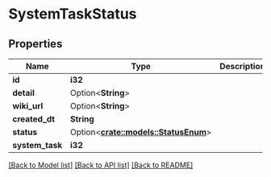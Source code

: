 # SystemTaskStatus

## Properties

Name | Type | Description | Notes
------------ | ------------- | ------------- | -------------
**id** | **i32** |  | [readonly]
**detail** | Option<**String**> |  | [optional]
**wiki_url** | Option<**String**> |  | [optional]
**created_dt** | **String** |  | [readonly]
**status** | Option<[**crate::models::StatusEnum**](StatusEnum.md)> |  | [optional]
**system_task** | **i32** |  | 

[[Back to Model list]](../README.md#documentation-for-models) [[Back to API list]](../README.md#documentation-for-api-endpoints) [[Back to README]](../README.md)


